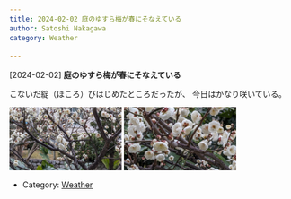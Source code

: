 ```yaml
---
title: 2024-02-02 庭のゆすら梅が春にそなえている
author: Satoshi Nakagawa
category: Weather

---
```


[2024-02-02] **庭のゆすら梅が春にそなえている** 

 こないだ綻（ほころ）びはじめたところだったが、
今日はかなり咲いている。

<img src="/pict/2024-02-02-ume-1.jpg" alt="" width="200"/>
<img src="/pict/2024-02-02-ume-2.jpg" alt="" width="200"/></a>

- Category: [Weather](https://merapano.github.io/categories.html#Weather)

